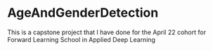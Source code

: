 # AgeAndGenderDetection
This is a capstone project that I have done for the April 22 cohort for Forward Learning School in Applied Deep Learning
